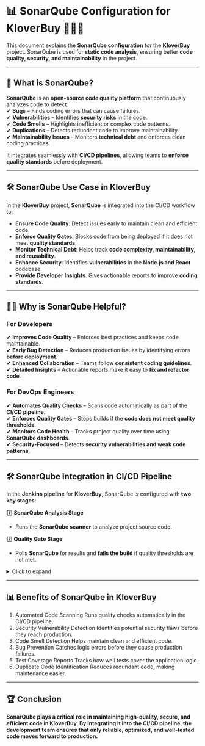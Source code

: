 # 📊 SonarQube Configuration for KloverBuy 🕵️‍♂️🚨  

This document explains the **SonarQube configuration** for the **KloverBuy** project. SonarQube is used for **static code analysis**, ensuring better **code quality, security, and maintainability** in the project.

---

## 🎯 **What is SonarQube?**  

**SonarQube** is an **open-source code quality platform** that continuously analyzes code to detect:  
✔ **Bugs** – Finds coding errors that can cause failures.  
✔ **Vulnerabilities** – Identifies **security risks** in the code.  
✔ **Code Smells** – Highlights inefficient or complex code patterns.  
✔ **Duplications** – Detects redundant code to improve maintainability.  
✔ **Maintainability Issues** – Monitors **technical debt** and enforces clean coding practices.  

It integrates seamlessly with **CI/CD pipelines**, allowing teams to **enforce quality standards** before deployment.

---

## 🛠️ **SonarQube Use Case in KloverBuy**  

In the **KloverBuy** project, **SonarQube** is integrated into the CI/CD workflow to:  

- **Ensure Code Quality**: Detect issues early to maintain clean and efficient code.  
- **Enforce Quality Gates**: Blocks code from being deployed if it does not meet **quality standards**.  
- **Monitor Technical Debt**: Helps track **code complexity, maintainability, and reusability**.  
- **Enhance Security**: Identifies **vulnerabilities** in the **Node.js and React** codebase.  
- **Provide Developer Insights**: Gives actionable reports to improve **coding standards**.  

---

## 👨‍💻 **Why is SonarQube Helpful?**  

### **For Developers**  
✔ **Improves Code Quality** – Enforces best practices and keeps code maintainable.  
✔ **Early Bug Detection** – Reduces production issues by identifying errors **before deployment**.  
✔ **Enhanced Collaboration** – Teams follow **consistent coding guidelines**.  
✔ **Detailed Insights** – Actionable reports make it easy to **fix and refactor code**.  

### **For DevOps Engineers**  
✔ **Automates Quality Checks** – Scans code automatically as part of the **CI/CD pipeline**.  
✔ **Enforces Quality Gates** – Stops builds if the **code does not meet quality thresholds**.  
✔ **Monitors Code Health** – Tracks project quality over time using **SonarQube dashboards**.  
✔ **Security-Focused** – Detects **security vulnerabilities and weak code patterns**.  

---

## 🛠️ **SonarQube Integration in CI/CD Pipeline**  

In the **Jenkins pipeline** for **KloverBuy**, SonarQube is configured with **two key stages**:  

1️⃣ **SonarQube Analysis Stage**  
   - Runs the **SonarQube scanner** to analyze project source code.  

2️⃣ **Quality Gate Stage**  
   - Polls **SonarQube** for results and **fails the build** if quality thresholds are not met.  

<details>

<summary>Click to expand</summary>

**Jenkins Pipeline Snippet**:
  

```groovy
stage('SonarQube Analysis') {
    steps {
        withSonarQubeEnv('Sonar-Server') { // Replace 'Sonar-Server' with your SonarQube server config
            withCredentials([string(credentialsId: 'Sonar-Admin-Token', variable: 'SONAR_TOKEN')]) {
                sh '''
                /opt/sonar-scanner/bin/sonar-scanner \
                -Dsonar.projectKey=KloverBuy \
                -Dsonar.sources=. \
                -Dsonar.host.url=${SONARQUBE_URL} \
                -Dsonar.token=${SONAR_TOKEN}
                '''
            }
        }
    }
}

stage('Quality Gate') {
    steps {
        script {
            timeout(time: 5, unit: 'MINUTES') {
                waitForQualityGate abortPipeline: true
            }
        }
    }
}
```
</details>

---
## 📊 **Benefits of SonarQube in KloverBuy**
1. Automated Code Scanning	Runs quality checks automatically in the CI/CD pipeline.
2. Security Vulnerability Detection	Identifies potential security flaws before they reach production.
3. Code Smell Detection	Helps maintain clean and efficient code.
4. Bug Prevention	Catches logic errors before they cause production failures.
5. Test Coverage Reports	Tracks how well tests cover the application logic.
6. Duplicate Code Identification	Reduces redundant code, making maintenance easier.

---

## 🏆 **Conclusion**
****SonarQube plays a critical role in maintaining high-quality, secure, and efficient code in KloverBuy. By integrating it into the CI/CD pipeline, the development team ensures that only reliable, optimized, and well-tested code moves forward to production.****